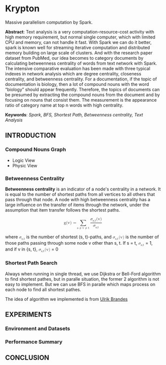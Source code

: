 # Krypton
Massive parallelism computation by Spark.

**Abstract**: Text analysis is a very computation-resource-cost activity with high memory requirement, but normal single computer, which with limited CPU and memory, can not handle it fast. With Spark we can do it better, spark is known well for streaming iterative computation and distributed memory building on large scale of clusters. And with the research paper dataset from PubMed, our idea becomes to category documents by calculating betweenness centrality of words from text network with Spark. The intensive comparative evaluation has been made with three typical indexes in network analysis which are degree centrality, closeness centrality, and betweenness centrality. For a documentation, if the topic of documentation is biology, then a lot of compound nouns with the word “biology” should appear frequently. Therefore, the topics of documents can be presumed by extracting the compound nouns from the document and by focusing on nouns that consist them. The measurement  is the appearance ratio of category name at top n words with high centrality.

**Keywords**: *Spark, BFS, Shortest Path, Betweenness centrality, Text Analysis*

## INTRODUCTION

### Compound Nouns Graph

* Logic View
* Physic View

### Betweenness Centrality
**Betweenness centrality** is an indicator of a node's centrality in a network. It is equal to the number of shortest paths from all vertices to all others that pass through that node. A node with high betweenness centrality has a large influence on the transfer of items through the network, under the assumption that item transfer follows the shortest paths.

<math display='block'>        <mtext>g(v) = </mtext>        <mrow>        <munder>        	<mo>&sum;</mo>          <mrow>        		<mtext>s</mtext>             <mo>&ne;</mo>             <mtext>v</mtext>             <mo>&ne;</mo>             <mtext>t</mtext>          </mrow>        </munder>        <mrow>        <munder>        <mfrac>        <mrow>
        <msubsup><mi>&sigma;</mi> <mi>s,t</mi> <mi></mi></msubsup><mtext>(v)</mtext>        </mrow>        <msubsup><mi>&sigma;</mi> <mi>s,t</mi> <mi></mi></msubsup>        </mfrac>        </munder>        </mrow>        </mrow></math>

where <math><msubsup><mi>&sigma;</mi> <mi>s,t</mi> <mi></mi></msubsup></math> is the number of shortest (s, t)-paths,  and <math><msubsup><mi>&sigma;</mi> <mi>s,t</mi> <mi></mi></msubsup><mtext>(v)</mtext></math> is the number of those paths passing through some  node v other than s, t. If s = t, <math><msubsup><mi>&sigma;</mi> <mi>s,t</mi> <mi></mi></msubsup></math> = 1, and if v in {s, t}, <math><msubsup><mi>&sigma;</mi> <mi>s,t</mi> <mi></mi></msubsup><mtext>(v)</mtext></math> = 0


### Shortest Path Search
Always when running in single thread, we use Dijkstra or Bell-Ford algorithm to find shortest pathes, but in paralle situation, the former 2 algorithm is not easy to implement. But we can use BFS in paralle which maps process on each node to find all shortest pathes.

The idea of algorithm we implemented is from [Ulrik Brandes](http://www.inf.uni-konstanz.de/algo/publications/b-vspbc-08.pdf)

## EXPERIMENTS

### Environment and Datasets
### Performance Summary

## CONCLUSION